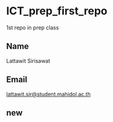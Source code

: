 # ICT_prep_first_repo
1st repo in prep class

## Name
Lattawit Sirisawat

## Email
lattawit.sir@student.mahidol.ac.th

## new
